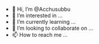 - 👋 Hi, I’m @Acchusubbu
- 👀 I’m interested in ...
- 🌱 I’m currently learning ...
- 💞️ I’m looking to collaborate on ...
- 📫 How to reach me ...

<!---
Acchusubbu/Acchusubbu is a ✨ special ✨ repository because its `README.md` (this file) appears on your GitHub profile.
You can click the Preview link to take a look at your changes.
--->
